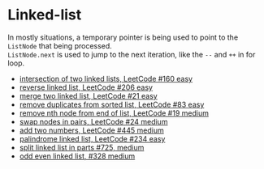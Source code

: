 # Linked-list

In mostly situations, a temporary pointer is being used to point to the `ListNode` that being processed.  
`ListNode.next` is used to jump to the next iteration, like the `--` and `++` in for loop.  

- [intersection of two linked lists, LeetCode #160 easy](./intersection-of-two-linked-lists-easy.md)
- [reverse linked list, LeetCode #206 easy](./reverse-linked-list.md)
- [merge two linked list, LeetCode #21 easy](./merge-two-sorted-lists.java)
- [remove duplicates from sorted list, LeetCode #83 easy](./remove-duplicates-from-sorted-list.java)
- [remove nth node from end of list, LeetCode #19 medium](./remove-nth-from-end-of-list.java)
- [swap nodes in pairs, LeetCode #24 medium](./swap-nodes-in-pairs.java)
- [add two numbers, LeetCode #445 medium](./add-two-numbers.java)
- [palindrome linked list, LeetCode #234 easy](./palindrome-linked-list.java)
- [split linked list in parts #725, medium](./split-linked-list-in-parts.java)
- [odd even linked list, #328 medium](./odd-even-linked-list.java)
